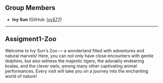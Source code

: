 ## Group Members

- **Ivy Sun** (GitHub: [IvyS77](https://github.com/IvyS77))

---

## Assigment1-Zoo

Welcome to Ivy Sun's Zoo — a wonderland filled with adventures and natural marvels! Here, you can not only have close encounters with gentle dolphins, but also witness the majestic tigers, the adorably endearing koalas, and the clever owls, among many other captivating animal performances. Every visit will take you on a journey into the enchanting world of nature!

